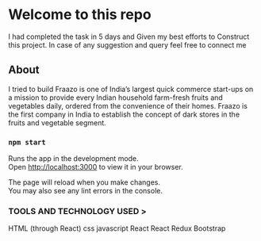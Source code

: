 # Welcome to this repo

I had completed the task in 5 days and Given my best efforts to Construct this project. In case of any suggestion and query feel free to connect me 

## About 

I tried to build Fraazo is one of India’s largest quick commerce start-ups on a mission to provide every Indian household farm-fresh fruits and vegetables daily, ordered from the convenience of their homes. Fraazo is the first company in India to establish the concept of dark stores in the fruits and vegetable segment. 

### `npm start`

Runs the app in the development mode.\
Open [http://localhost:3000](http://localhost:3000) to view it in your browser.

The page will reload when you make changes.\
You may also see any lint errors in the console.

### TOOLS AND TECHNOLOGY USED >

HTML (through React)
css
javascript
React
React
Redux
Bootstrap